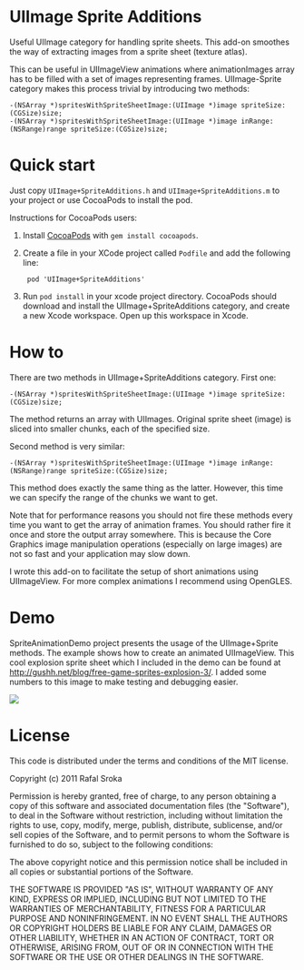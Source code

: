 UIImage Sprite Additions
=============

Useful UIImage category for handling sprite sheets. This add-on smoothes the way of extracting images from a sprite sheet (texture atlas).

This can be useful in UIImageView animations where animationImages array has to be filled with a set of images representing frames. UIImage-Sprite category makes this process trivial by introducing two methods:

	-(NSArray *)spritesWithSpriteSheetImage:(UIImage *)image spriteSize:(CGSize)size;
	-(NSArray *)spritesWithSpriteSheetImage:(UIImage *)image inRange:(NSRange)range spriteSize:(CGSize)size;

Quick start
=======

Just copy `UIImage+SpriteAdditions.h` and `UIImage+SpriteAdditions.m` to your project or use CocoaPods to install the pod.

Instructions for CocoaPods users:

1. Install [CocoaPods](http://cocoapods.org/) with `gem install cocoapods`.
2. Create a file in your XCode project called `Podfile` and add the following line:

        pod 'UIImage+SpriteAdditions'

3. Run `pod install` in your xcode project directory. CocoaPods should download and
install the UIImage+SpriteAdditions category, and create a new Xcode workspace. Open up this workspace in Xcode.

How to
=======

There are two methods in UIImage+SpriteAdditions category. First one:

	-(NSArray *)spritesWithSpriteSheetImage:(UIImage *)image spriteSize:(CGSize)size;

The method returns an array with UIImages. Original sprite sheet (image) is sliced into smaller chunks, each of the specified size. 

Second method is very similar:

	-(NSArray *)spritesWithSpriteSheetImage:(UIImage *)image inRange:(NSRange)range spriteSize:(CGSize)size;

This method does exactly the same thing as the latter. However, this time we can specify the range of the chunks we want to get.

Note that for performance reasons you should not fire these methods every time you want to get the array of animation frames. You should rather fire it once and store the output array somewhere. This is because the Core Graphics image manipulation operations (especially on large images) are not so fast and your application may slow down.

I wrote this add-on to facilitate the setup of short animations using UIImageView. For more complex animations I recommend using OpenGLES. 
 
Demo
=======

SpriteAnimationDemo project presents the usage of the UIImage+Sprite methods. The example shows how to create an animated UIImageView. This cool explosion sprite sheet which I included in the demo can be found at http://gushh.net/blog/free-game-sprites-explosion-3/. I added some numbers to this image to make testing and debugging easier.

![](https://dl.dropboxusercontent.com/u/7121070/github/UIImage-Sprite-Additions/sprite-animation.gif)

License
=======

This code is distributed under the terms and conditions of the MIT license. 

Copyright (c) 2011 Rafal Sroka

Permission is hereby granted, free of charge, to any person obtaining a copy of this software and associated documentation files (the "Software"), to deal in the Software without restriction, including without limitation the rights to use, copy, modify, merge, publish, distribute, sublicense, and/or sell copies of the Software, and to permit persons to whom the Software is furnished to do so, subject to the following conditions:

The above copyright notice and this permission notice shall be included in all copies or substantial portions of the Software.

THE SOFTWARE IS PROVIDED "AS IS", WITHOUT WARRANTY OF ANY KIND, EXPRESS OR IMPLIED, INCLUDING BUT NOT LIMITED TO THE WARRANTIES OF MERCHANTABILITY, FITNESS FOR A PARTICULAR PURPOSE AND NONINFRINGEMENT. IN NO EVENT SHALL THE AUTHORS OR COPYRIGHT HOLDERS BE LIABLE FOR ANY CLAIM, DAMAGES OR OTHER LIABILITY, WHETHER IN AN ACTION OF CONTRACT, TORT OR OTHERWISE, ARISING FROM, OUT OF OR IN CONNECTION WITH THE SOFTWARE OR THE USE OR OTHER DEALINGS IN THE SOFTWARE.
